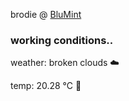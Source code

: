 brodie @ [BluMint](https://www.linkedin.com/company/blumint-io/)

<!--weather_start-->
### working conditions..

weather: broken clouds ☁️

temp: 20.28 °C 🥶

<!--weather_end-->
